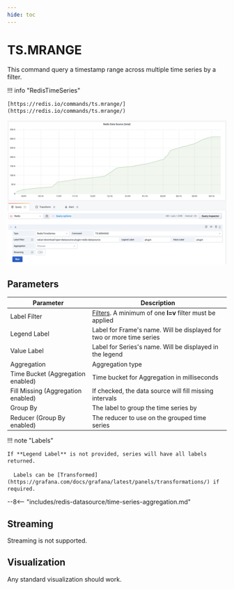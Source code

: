 ```yaml
---
hide: toc
---
```


# TS.MRANGE

This command query a timestamp range across multiple time series by a filter.

!!! info "RedisTimeSeries"

    [https://redis.io/commands/ts.mrange/](https://redis.io/commands/ts.mrange/)

![TS.MRANGE](../../images/redis-datasource/commands/ts-mrange.png)

## Parameters

| Parameter                          | Description                                                                                                           |
| ---------------------------------- | --------------------------------------------------------------------------------------------------------------------- |
| Label Filter                       | [Filters](https://oss.redis.com/redistimeseries/commands/#filtering). A minimum of one **l=v** filter must be applied |
| Legend Label                       | Label for Frame's name. Will be displayed for two or more time series                                                 |
| Value Label                        | Label for Series's name. Will be displayed in the legend                                                               |
| Aggregation                        | Aggregation type                                                                                                      |
| Time Bucket (Aggregation enabled)  | Time bucket for Aggregation in milliseconds                                                                           |
| Fill Missing (Aggregation enabled) | If checked, the data source will fill missing intervals                                                               |
| Group By                           | The label to group the time series by                                                                                 |
| Reducer (Group By enabled)         | The reducer to use on the grouped time series                                                                         |

!!! note "Labels"

    If **Legend Label** is not provided, series will have all labels returned.

      Labels can be [Transformed](https://grafana.com/docs/grafana/latest/panels/transformations/) if required.

--8<-- "includes/redis-datasource/time-series-aggregation.md"

## Streaming

Streaming is not supported.

## Visualization

Any standard visualization should work.
